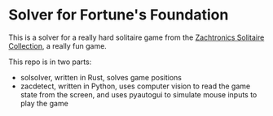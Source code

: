 # Solver for Fortune's Foundation

This is a solver for a really hard solitaire game from the [Zachtronics Solitaire Collection](https://www.zachtronics.com/solitaire-collection/), a really fun game.

This repo is in two parts:
- solsolver, written in Rust, solves game positions
- zacdetect, written in Python, uses computer vision to read the game state from the screen, and uses pyautogui to simulate mouse inputs to play the game